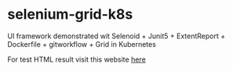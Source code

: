 # selenium-grid-k8s
UI framework demonstrated wit Selenoid + Junit5 + ExtentReport + Dockerfile + gitworkflow + Grid in Kubernetes

For test HTML result visit this website [here](https://thananauto.github.io/selenium-grid-k8s/)